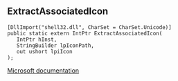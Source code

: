 ## ExtractAssociatedIcon

```
[DllImport("shell32.dll", CharSet = CharSet.Unicode)]
public static extern IntPtr ExtractAssociatedIcon(
   IntPtr hInst,
   StringBuilder lpIconPath,
   out ushort lpiIcon
);
```

[Microsoft documentation](https://docs.microsoft.com/en-us/windows/win32/api/shellapi/nf-shellapi-extractassociatediconw)
